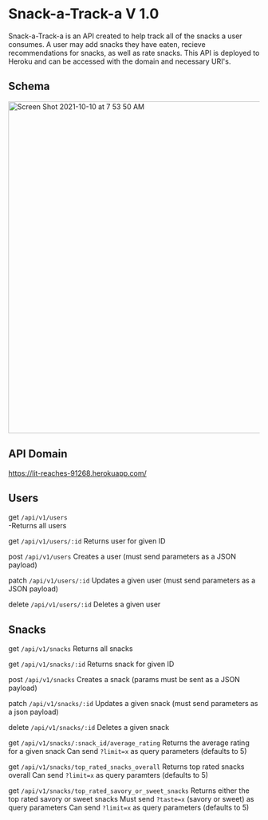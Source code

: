 # Snack-a-Track-a V 1.0
Snack-a-Track-a is an API created to help track all of the snacks a user consumes. A user may add snacks they have eaten, recieve recommendations for snacks, as well as rate snacks. This API is deployed to Heroku and can be accessed with the domain and necessary URI's.

## Schema

<img width="666" alt="Screen Shot 2021-10-10 at 7 53 50 AM" src="https://user-images.githubusercontent.com/78196294/136698698-76972f41-524b-46e3-8729-135d4af0ba4f.png">

## API Domain
https://lit-reaches-91268.herokuapp.com/

## Users
get `/api/v1/users` </br>
  -Returns all users

get `/api/v1/users/:id`
  Returns user for given ID
  
post `/api/v1/users`
  Creates a user (must send parameters as a JSON payload)
  
patch `/api/v1/users/:id`
  Updates a given user (must send parameters as a JSON payload)
  
delete `/api/v1/users/:id`
  Deletes a given user
  
## Snacks
get `/api/v1/snacks`
  Returns all snacks
  
get `/api/v1/snacks/:id`
  Returns snack for given ID

post `/api/v1/snacks`
  Creates a snack (params must be sent as a JSON payload)
  
patch `/api/v1/snacks/:id`
  Updates a given snack (must send parameters as a json payload)
  
delete `/api/v1/snacks/:id`
  Deletes a given snack
  
get `/api/v1/snacks/:snack_id/average_rating`
  Returns the average rating for a given snack
  Can send `?limit=x` as query parameters (defaults to 5)

get `/api/v1/snacks/top_rated_snacks_overall`
  Returns top rated snacks overall
  Can send `?limit=x` as query paramters (defaults to 5)

get `/api/v1/snacks/top_rated_savory_or_sweet_snacks`
  Returns either the top rated savory or sweet snacks
  Must send `?taste=x` (savory or sweet) as query parameters
  Can send `?limit=x` as query parameters (defaults to 5)
